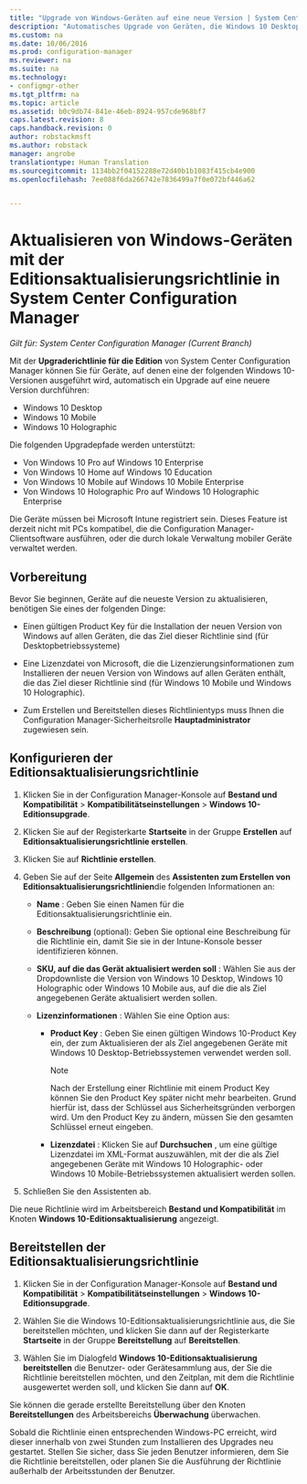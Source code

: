 ```yaml
---
title: "Upgrade von Windows-Geräten auf eine neue Version | System Center Configuration Manager"
description: "Automatisches Upgrade von Geräten, die Windows 10 Desktop, Windows 10 Mobile, oder Windows 10 Holographic ausführen, auf eine neue Version."
ms.custom: na
ms.date: 10/06/2016
ms.prod: configuration-manager
ms.reviewer: na
ms.suite: na
ms.technology:
- configmgr-other
ms.tgt_pltfrm: na
ms.topic: article
ms.assetid: b0c9db74-841e-46eb-8924-957cde968bf7
caps.latest.revision: 8
caps.handback.revision: 0
author: robstackmsft
ms.author: robstack
manager: angrobe
translationtype: Human Translation
ms.sourcegitcommit: 1134bb2f04152288e72d40b1b1083f415cb4e900
ms.openlocfilehash: 7ee088f6da266742e7836499a7f0e072bf446a62


---
```


# <a name="upgrade-windows-devices-with-the-edition-upgrade-policy-in-system-center-configuration-manager"></a>Aktualisieren von Windows-Geräten mit der Editionsaktualisierungsrichtlinie in System Center Configuration Manager

*Gilt für: System Center Configuration Manager (Current Branch)*


Mit der **Upgraderichtlinie für die Edition** von System Center Configuration Manager können Sie für Geräte, auf denen eine der folgenden Windows 10-Versionen ausgeführt wird, automatisch ein Upgrade auf eine neuere Version durchführen:

- Windows 10 Desktop
- Windows 10 Mobile
- Windows 10 Holographic

Die folgenden Upgradepfade werden unterstützt:
- Von Windows 10 Pro auf Windows 10 Enterprise
- Von Windows 10 Home auf Windows 10 Education
- Von Windows 10 Mobile auf Windows 10 Mobile Enterprise
- Von Windows 10 Holographic Pro auf Windows 10 Holographic Enterprise

Die Geräte müssen bei Microsoft Intune registriert sein. Dieses Feature ist derzeit nicht mit PCs kompatibel, die die Configuration Manager-Clientsoftware ausführen, oder die durch lokale Verwaltung mobiler Geräte verwaltet werden.

## <a name="before-you-start"></a>Vorbereitung  
 Bevor Sie beginnen, Geräte auf die neueste Version zu aktualisieren, benötigen Sie eines der folgenden Dinge:  

-   Einen gültigen Product Key für die Installation der neuen Version von Windows auf allen Geräten, die das Ziel dieser Richtlinie sind (für Desktopbetriebssysteme)  

-   Eine Lizenzdatei von Microsoft, die die Lizenzierungsinformationen zum Installieren der neuen Version von Windows auf allen Geräten enthält, die das Ziel dieser Richtlinie sind (für Windows 10 Mobile und Windows 10 Holographic).

- Zum Erstellen und Bereitstellen dieses Richtlinientyps muss Ihnen die Configuration Manager-Sicherheitsrolle **Hauptadministrator** zugewiesen sein.

## <a name="configure-the-edition-upgrade-policy"></a>Konfigurieren der Editionsaktualisierungsrichtlinie  

1.  Klicken Sie in der Configuration Manager-Konsole auf **Bestand und Kompatibilität** > **Kompatibilitätseinstellungen** > **Windows 10-Editionsupgrade**.  

3.  Klicken Sie auf der Registerkarte **Startseite** in der Gruppe **Erstellen** auf **Editionsaktualisierungsrichtlinie erstellen**.  

4.  Klicken Sie auf **Richtlinie erstellen**.  

5.  Geben Sie auf der Seite **Allgemein** des **Assistenten zum Erstellen von Editionsaktualisierungsrichtlinien**die folgenden Informationen an:  

    -   **Name** : Geben Sie einen Namen für die Editionsaktualisierungsrichtlinie ein.  

    -   **Beschreibung** (optional): Geben Sie optional eine Beschreibung für die Richtlinie ein, damit Sie sie in der Intune-Konsole besser identifizieren können.  

    -   **SKU, auf die das Gerät aktualisiert werden soll** : Wählen Sie aus der Dropdownliste die Version von Windows 10 Desktop, Windows 10 Holographic oder Windows 10 Mobile aus, auf die die als Ziel angegebenen Geräte aktualisiert werden sollen.  

    -   **Lizenzinformationen** : Wählen Sie eine Option aus:  

        -   **Product Key** : Geben Sie einen gültigen Windows 10-Product Key ein, der zum Aktualisieren der als Ziel angegebenen Geräte mit Windows 10 Desktop-Betriebssystemen verwendet werden soll.  

            > [!NOTE]  
            >  Nach der Erstellung einer Richtlinie mit einem Product Key können Sie den Product Key später nicht mehr bearbeiten. Grund hierfür ist, dass der Schlüssel aus Sicherheitsgründen verborgen wird. Um den Product Key zu ändern, müssen Sie den gesamten Schlüssel erneut eingeben.  

        -   **Lizenzdatei** : Klicken Sie auf **Durchsuchen** , um eine gültige Lizenzdatei im XML-Format auszuwählen, mit der die als Ziel angegebenen Geräte mit Windows 10 Holographic- oder Windows 10 Mobile-Betriebssystemen aktualisiert werden sollen.  

6.  Schließen Sie den Assistenten ab.  

 Die neue Richtlinie wird im Arbeitsbereich **Bestand und Kompatibilität** im Knoten **Windows 10-Editionsaktualisierung** angezeigt.  

## <a name="deploy-the-edition-upgrade-policy"></a>Bereitstellen der Editionsaktualisierungsrichtlinie  

1.  Klicken Sie in der Configuration Manager-Konsole auf **Bestand und Kompatibilität** > **Kompatibilitätseinstellungen** > **Windows 10-Editionsupgrade**.  

3.  Wählen Sie die Windows 10-Editionsaktualisierungsrichtlinie aus, die Sie bereitstellen möchten, und klicken Sie dann auf der Registerkarte **Startseite** in der Gruppe **Bereitstellung** auf **Bereitstellen**.  

4.  Wählen Sie im Dialogfeld **Windows 10-Editionsaktualisierung bereitstellen** die Benutzer- oder Gerätesammlung aus, der Sie die Richtlinie bereitstellen möchten, und den Zeitplan, mit dem die Richtlinie ausgewertet werden soll, und klicken Sie dann auf **OK**.  

 Sie können die gerade erstellte Bereitstellung über den Knoten **Bereitstellungen** des Arbeitsbereichs **Überwachung** überwachen.  

 Sobald die Richtlinie einen entsprechenden Windows-PC erreicht, wird dieser innerhalb von zwei Stunden zum Installieren des Upgrades neu gestartet. Stellen Sie sicher, dass Sie jeden Benutzer informieren, dem Sie die Richtlinie bereitstellen, oder planen Sie die Ausführung der Richtlinie außerhalb der Arbeitsstunden der Benutzer.



<!--HONumber=Nov16_HO1-->


